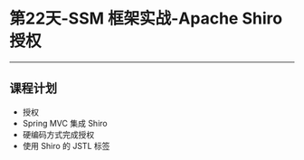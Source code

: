 # 第22天-SSM 框架实战-Apache Shiro 授权

---

## 课程计划

* 授权
* Spring MVC 集成 Shiro
* 硬编码方式完成授权
* 使用 Shiro 的 JSTL 标签